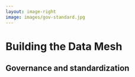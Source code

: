 ```yaml
---
layout: image-right
image: images/gov-standard.jpg
---
```

# Building the Data Mesh
## Governance and standardization

[//]: # (<v-clicks>)

[//]: # ()
[//]: # (- Establishing data governance policies)

[//]: # (- Defining data quality standards)

[//]: # (- Creating metadata and schema standards)

[//]: # (- Implementing security and privacy guidelines)

[//]: # (- Monitoring and auditing data usage)

[//]: # ()
[//]: # (</v-clicks>)

<Footer/>

<!--
Establishing data governance policies:
In a data mesh, it's essential to establish data governance policies that outline the roles, responsibilities, and processes related to data management across the organization.

Defining data quality standards:
Setting data quality standards ensures that data products across the organization maintain a consistent level of accuracy, completeness, and reliability.

Creating metadata and schema standards:
Establishing metadata and schema standards helps maintain consistency in data representation and organization, making it easier for teams to discover, understand, and use data from different sources.

Implementing security and privacy guidelines:
Data mesh governance should include guidelines for data security and privacy to protect sensitive information and ensure compliance with regulatory requirements.

Monitoring and auditing data usage:
Regular monitoring and auditing of data usage help ensure that data products adhere to governance policies and quality standards, and also identify areas for improvement and potential risks.
-->